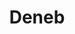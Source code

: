 ---
title: "Deneb"
hashtag: deneb
layout: hashtag
tags:
  - alpha
  - star
  - Cygnus
  - Summer Triangle
---